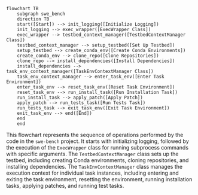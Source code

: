 ```mermaid
flowchart TB
    subgraph swe_bench
    direction TB
    start([Start]) --> init_logging([Initialize Logging])
    init_logging --> exec_wrapper([ExecWrapper Class])
    exec_wrapper --> testbed_context_manager([TestbedContextManager Class])
    testbed_context_manager --> setup_testbed([Set Up Testbed])
    setup_testbed --> create_conda_env([Create Conda Environments])
    create_conda_env --> clone_repo([Clone Repositories])
    clone_repo --> install_dependencies([Install Dependencies])
    install_dependencies --> task_env_context_manager([TaskEnvContextManager Class])
    task_env_context_manager --> enter_task_env([Enter Task Environment])
    enter_task_env --> reset_task_env([Reset Task Environment])
    reset_task_env --> run_install_task([Run Installation Task])
    run_install_task --> apply_patch([Apply Patch])
    apply_patch --> run_tests_task([Run Tests Task])
    run_tests_task --> exit_task_env([Exit Task Environment])
    exit_task_env --> end([End])
    end
    end
```
This flowchart represents the sequence of operations performed by the code in the `swe-bench` project. It starts with initializing logging, followed by the execution of the `ExecWrapper` class for running subprocess commands with specific arguments. The `TestbedContextManager` class sets up the testbed, including creating Conda environments, cloning repositories, and installing dependencies. The `TaskEnvContextManager` class manages the execution context for individual task instances, including entering and exiting the task environment, resetting the environment, running installation tasks, applying patches, and running test tasks.